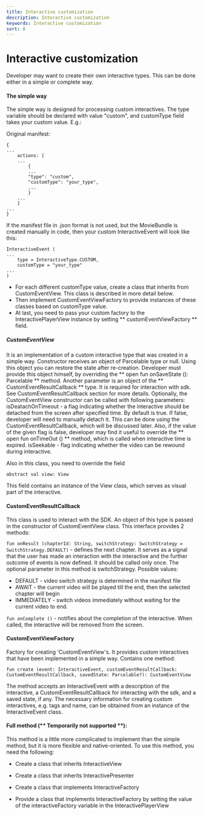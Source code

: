 ```yaml
---
title: Interactive customization
description: Interactive customization
keywords: Interactive customization
sort: 8
---
```


# Interactive customization

Developer may want to create their own interactive types. This can be done either in a simple or complete way.

#### The simple way

The simple way is designed for processing custom interactives. The type variable should be declared with value "custom", and
customType field takes your custom value. E.g.:

Original manifest:

```
{
...
    actions: [
    ...
        {
        ...
        "type": "custom",
        "customType": "your_type",
        ...
        }
    ...
    ]
...
}
```

If the manifest file in .json format is not used, but the MovieBundle is created manually in code,
then your custom InteractiveEvent will look like this:

```
InteractiveEvent (
...
    type = InteractiveType.CUSTOM,
    customType = "your_type"
...
)
```

- For each different customType value, create a class that inherits from CustomEventView. This class is described in more detail below.
- Then implement CustomEventViewFactory to provide instances of these classes based on customType value.
- At last, you need to pass your custom factory to the InteractivePlayerView instance by setting ** customEventViewFactory ** field.

##### CustomEventView

It is an implementation of a custom interactive type that was created in a simple way.
Constructor receives an object of Parcelable type or null. Using this object
you can restore the state after re-creation. Developer must provide this object himself,
by overriding the ** open fun onSaveState (): Parcelable ** method.
Another parameter is an object of the ** CustomEventResultCallback ** type.
It is required for interaction with sdk. See CustomEventResultCallback section for more details.
Optionally, the CustomEventView constructor can be called with following parameters:
isDeatachOnTimeout - a flag indicating whether the interactive should be detached from the screen after specified time.
By default is true. If false, developer will need to manually detach it.
This can be done using the CustomEventResultCallback, which will be discussed later. Also, if the value of the given
flag is false, developer may find it useful to override the ** open fun onTimeOut () ** method, which is called when
interactive time is expired.
isSeekable - flag indicating whether the video can be rewound during interactive.

Also in this class, you need to override the field

`abstract val view: View`

This field contains an instance of the View class, which serves as visual part of the interactive.

#### CustomEventResultCallback

This class is used to interact with the SDK. An object of this type is passed in the constructor of CustomEventView class. This interface
provides 2 methods:

`fun onResult (chapterId: String, switchStrategy: SwitchStrategy = SwitchStrategy.DEFAULT)` - defines the next chapter.
It serves as a signal that the user has made an interaction with the interactive and the further outcome of events is now
defined. It should be called only once.
The optional parameter in this method is switchStrategy. Possible values:

- DEFAULT - video switch strategy is determined in the manifest file
- AWAIT - the current video will be played till the end, then the selected chapter will begin
- IMMEDIATELY - switch videos immediately without waiting for the current video to end.

`fun onComplete ()` - notifies about the completion of the interactive. When called, the interactive will be removed from the screen.

#### CustomEventViewFactory

Factory for creating 'CustomEventView's. It provides custom interactives that have been implemented
in a simple way.
Contains one method:

`fun create (event: InteractiveEvent, customEventResultCallback: CustomEventResultCallback, savedState: Parcelable?): CustomEventView`

The method accepts an InteractiveEvent with a description of the interactive, a CustomEventResultCallback for interacting with the sdk, and a saved state, if any.
The necessary information for creating custom interactives, e.g. tags and name, can be obtained from an instance of the InteractiveEvent class.

#### Full method (** Temporarily not supported **):

This method is a little more complicated to implement than the simple method, but it is more flexible and native-oriented. To use this method, you need the following:

- Create a class that inherits InteractiveView

- Create a class that inherits InteractivePresenter

- Create a class that implements InteractiveFactory

- Provide a class that implements InteractiveFactory by setting the value of the interactiveFactory variable in the InteractivePlayerView